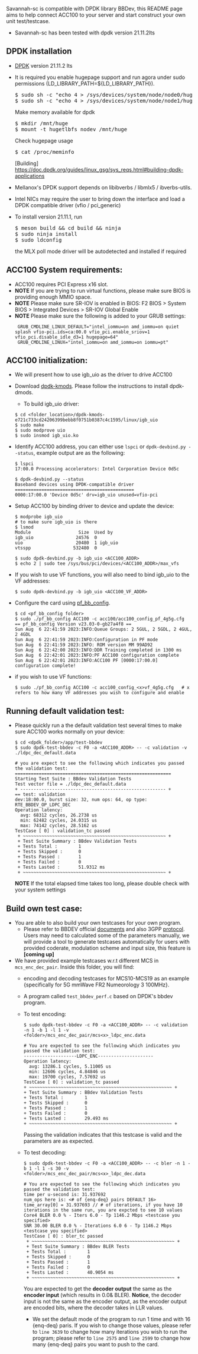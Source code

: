 Savannah-sc is compatible with DPDK library BBDev, this README page aims to help connect ACC100 to your server and start construct your own unit test/testcase. 
* Savannah-sc has been tested with dpdk version 21.11.2lts

## DPDK installation
  * [DPDK](http://core.dpdk.org/download/) version 21.11.2 lts
  * It is required you enable hugepage support and run agora under sudo permissions (LD_LIBRARY_PATH=${LD_LIBRARY_PATH}).
    <pre>
    $ sudo sh -c "echo 4 > /sys/devices/system/node/node0/hugepages/hugepages-1048576kB/nr_hugepages"
    $ sudo sh -c "echo 4 > /sys/devices/system/node/node1/hugepages/hugepages-1048576kB/nr_hugepages"
    </pre>
    Make memory available for dpdk
    <pre>
    $ mkdir /mnt/huge
    $ mount -t hugetlbfs nodev /mnt/huge
    </pre>
    Check hugepage usage
    <pre>
    $ cat /proc/meminfo
    </pre>
    [Building] https://doc.dpdk.org/guides/linux_gsg/sys_reqs.html#building-dpdk-applications

  * Mellanox's DPDK support depends on libibverbs / libmlx5 / ibverbs-utils.
  * Intel NICs may require the user to bring down the interface and load a DPDK compatible driver (vfio / pci_generic)
  * To install version 21.11.1, run
    <pre>
    $ meson build && cd build && ninja
    $ sudo ninja install
    $ sudo ldconfig
    </pre>
    the MLX poll mode driver will be autodetected and installed if required

## ACC100 System requirements:
 * ACC100 requires PCI Express x16 slot. 
 * **NOTE** If you are trying to run virtual functions, please make sure BIOS is providing enough MMIO space.
 * **NOTE** Please make sure SR-IOV is enabled in BIOS: F2 BIOS > System BIOS > Integrated Devices > SR-IOV Global Enable
 * **NOTE** Please make sure the following is added to your GRUB settings:
   ```
    GRUB_CMDLINE_LINUX_DEFAULT="intel_iommu=on amd_iommu=on quiet splash vfio-pci.ids=ca:00.0 vfio_pci.enable_sriov=1 vfio_pci.disable_idle_d3=1 hugepage=64"
    GRUB_CMDLINE_LINUX="intel_iommu=on amd_iommu=on iommu=pt"
   ```
## ACC100 initialization:
 * We will present how to use igb_uio as the driver to drive ACC100
 * Download [dpdk-kmods](http://git.dpdk.org/dpdk-kmods/commit/?id=e721c733cd24206399bebb8f0751b0387c4c1595). Please follow the instructions to install dpdk-dmods. 
   * To build igb_uio driver:
    ```
    $ cd <folder_location>/dpdk-kmods-e721c733cd24206399bebb8f0751b0387c4c1595/linux/igb_uio
    $ sudo make
    $ sudo modprove uio
    $ sudo insmod igb_uio.ko
    ```
* Identify ACC100 address, you can either use `lspci` or `dpdk-devbind.py --status`, example output are as the following:
   ```
   $ lspci 
   17:00.0 Processing accelerators: Intel Corporation Device 0d5c

   $ dpdk-devbind.py --status
   Baseband devices using DPDK-compatible driver
   =============================================
   0000:17:00.0 'Device 0d5c' drv=igb_uio unused=vfio-pci
   ```
* Setup ACC100 by binding driver to device and update the device:
  ```
  $ modprobe igb_uio
  # to make sure igb_uio is there
  $ lsmod 
  Module                  Size  Used by
  igb_uio                24576  0
  uio                    20480  1 igb_uio
  vtsspp                532480  0

  $ sudo dpdk-devbind.py -b igb_uio <ACC100_ADDR>
  $ echo 2 | sudo tee /sys/bus/pci/devices/<ACC100_ADDR>/max_vfs
  ```
* If you wish to use VF functions, you will also need to bind igb_uio to the VF addresses:
  ```
  $ sudo dpdk-devbind.py -b igb_uio <ACC100_VF_ADDR>
  ```
  
* Configure the card using [pf_bb_config](https://github.com/intel/pf-bb-config).
  ```
  $ cd <pf_bb_config folder>
  $ sudo ./pf_bb_config ACC100 -c acc100/acc100_config_pf_4g5g.cfg
  == pf_bb_config Version v23.03-0-gb27a4f8 ==
  Sun Aug  6 22:41:59 2023:INFO:Queue Groups: 2 5GUL, 2 5GDL, 2 4GUL, 2 4GDL
  Sun Aug  6 22:41:59 2023:INFO:Configuration in PF mode
  Sun Aug  6 22:41:59 2023:INFO: ROM version MM 99AD92
  Sun Aug  6 22:42:00 2023:INFO:DDR Training completed in 1300 ms
  Sun Aug  6 22:42:01 2023:INFO:PF ACC100 configuration complete
  Sun Aug  6 22:42:01 2023:INFO:ACC100 PF [0000:17:00.0] configuration complete!
  ```
* if you wish to use VF functions:
  ```
  $ sudo ./pf_bb_config ACC100 -c acc100_config_<x>vf_4g5g.cfg   # x refers to how many VF addresses you wish to configure and enable
  ```
  
## Running default validation test:
* Please quickly run a the default validation test several times to make sure ACC100 works normally on your device:
  ```
  $ cd <dpdk_folder>/app/test-bbdev
  $ sudo dpdk-test-bbdev -c F0 -a <ACC100_ADDR> -- -c validation -v ./ldpc_dec_default.data
  
  # you are expect to see the following which indicates you passed the validation test:
  ===========================================================
  Starting Test Suite : BBdev Validation Tests
  Test vector file = ./ldpc_dec_default.data
  + ------------------------------------------------------- +
  == test: validation
  dev:18:00.0, burst size: 32, num ops: 64, op type: RTE_BBDEV_OP_LDPC_DEC
  Operation latency:
  	avg: 68312 cycles, 26.2738 us
  	min: 62482 cycles, 24.0315 us
  	max: 74142 cycles, 28.5162 us
  TestCase [ 0] : validation_tc passed
   + ~~~~~~~~~~~~~~~~~~~~~~~~~~~~~~~~~~~~~~~~~~~~~~~~~~~~~~ +
   + Test Suite Summary : BBdev Validation Tests
   + Tests Total :        1
   + Tests Skipped :      0
   + Tests Passed :       1
   + Tests Failed :       0
   + Tests Lasted :       51.9312 ms
   + ~~~~~~~~~~~~~~~~~~~~~~~~~~~~~~~~~~~~~~~~~~~~~~~~~~~~~~ +
  ```
  **NOTE** If the total elapsed time takes too long, please double check with your system settings

## Build own test case:
* You are able to also build your own testcases for your own program.
   * Please refer to BBDEV official [documents](https://doc.dpdk.org/guides/prog_guide/bbdev.html) and also 3GPP [protocol](https://www.etsi.org/deliver/etsi_ts/138200_138299/138212/15.02.00_60/ts_138212v150200p.pdf). Users may need to calculated some of the parameters manually, we will provide a tool to generate testcases automatically for users with provided coderate, modulation scheme and input size, this feature is **[coming up]**
* We have provided example testcases w.r.t different MCS in `mcs_enc_dec_pair`. Inside this folder, you will find:
   * encoding and decoding testcases for MCS10-MCS19 as an example {specifically for 5G mmWave FR2 Numeorology 3 100MHz}. 
   * A program called `test_bbdev_perf.c` based on DPDK's bbdev program.
   * To test encoding:
      ```
      $ sudo dpdk-test-bbdev -c F0 -a <ACC100_ADDR> -- -c validation -n 1 -b 1 -l 1 -v <folder>/mcs_enc_dec_pair/mcs<x>_ldpc_enc.data

      # You are expected to see the following which indicates you passed the validation test:
      --------------------LDPC_ENC---------------------
      Operation latency:
     	avg: 13286.1 cycles, 5.11005 us
     	min: 12606 cycles, 4.84846 us
     	max: 19700 cycles, 7.57692 us
     TestCase [ 0] : validation_tc passed
      + ~~~~~~~~~~~~~~~~~~~~~~~~~~~~~~~~~~~~~~~~~~~~~~~~~~~~~~ +
      + Test Suite Summary : BBdev Validation Tests
      + Tests Total :        1
      + Tests Skipped :      0
      + Tests Passed :       1
      + Tests Failed :       0
      + Tests Lasted :       29.493 ms
      + ~~~~~~~~~~~~~~~~~~~~~~~~~~~~~~~~~~~~~~~~~~~~~~~~~~~~~~ +
      ```
      Passing the validation indicates that this testcase is valid and the parameters are as expected. 
     
   * To test decoding:
     ```
     $ sudo dpdk-test-bbdev -c F0 -a <ACC100_ADDR> -- -c bler -n 1 -b 1 -l 1 -s 30 -v <folder>/mcs_enc_dec_pair/mcs<x>_ldpc_dec.data 
     
     # You are expected to see the following which indicates you passed the validation test:
     time per u-second is: 31.937692
     num_ops here is: <# of {enq-deq} pairs DEFAULT 16>
     time_array[0] = 31.937693 // # of iterations, if you have 10 iterations in the same run, you are expcted to see 10 values
     Core4 BLER 0.0 % - Iters 6.0 - Tp 1146.2 Mbps <testcase you specified>
     SNR 30.00 BLER 0.0 % - Iterations 6.0 6 - Tp 1146.2 Mbps <testcase you specified>
     TestCase [ 0] : bler_tc passed
      + ~~~~~~~~~~~~~~~~~~~~~~~~~~~~~~~~~~~~~~~~~~~~~~~~~~~~~~ +
      + Test Suite Summary : BBdev BLER Tests
      + Tests Total :        1
      + Tests Skipped :      0
      + Tests Passed :       1
      + Tests Failed :       0
      + Tests Lasted :       40.9054 ms
      + ~~~~~~~~~~~~~~~~~~~~~~~~~~~~~~~~~~~~~~~~~~~~~~~~~~~~~~ +
     ```
     You are expected to get the **decoder output** the same as the **encoder input** (which results in 0.0& BLER). **Notice**, the decoder input is not the same as the encoder output, as the encoder output are encoded bits, where the decoder takes in LLR values.
        * We set the default mode of the program to run 1 time and with 16 {enq-deq} paris. If you wish to change those values, please refer to `line 3639` to change how many iterations you wish to run the program; please refer to `line 2575` and `line 2599` to change how many {enq-deq} pairs you want to push to the card.
